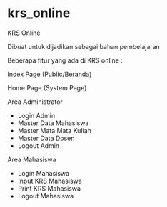 # krs_online
KRS Online

Dibuat untuk dijadikan sebagai bahan pembelajaran

Beberapa fitur yang ada di KRS online :

Index Page (Public/Beranda)

Home Page (System Page)

Area Administrator
- Login Admin
- Master Data Mahasiswa
- Master Mata Mata Kuliah
- Master Data Dosen
- Logout Admin

Area Mahasiswa
- Login Mahasiswa
- Input KRS Mahasiswa
- Print KRS Mahasiswa
- Logout Mahasiswa
